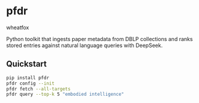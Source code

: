 # pfdr

wheatfox

Python toolkit that ingests paper metadata from DBLP collections and ranks
stored entries against natural language queries with DeepSeek.

## Quickstart

```bash
pip install pfdr
pfdr config --init
pfdr fetch --all-targets
pfdr query --top-k 5 "embodied intelligence"
```